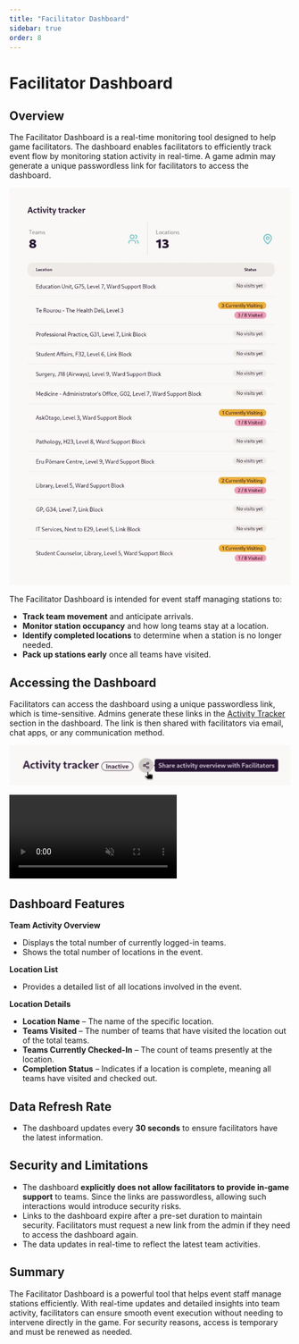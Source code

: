 ```yaml
---
title: "Facilitator Dashboard"
sidebar: true
order: 8
---
```


# Facilitator Dashboard

## Overview

The Facilitator Dashboard is a real-time monitoring tool designed to help game facilitators. The dashboard enables facilitators to efficiently track event flow by monitoring station activity in real-time. A game admin may generate a unique passwordless link for facilitators to access the dashboard.

![Facilitator Dashboard](/static/images/docs/user/facilitator-dashboard.webp)

The Facilitator Dashboard is intended for event staff managing stations to:

- **Track team movement** and anticipate arrivals.
- **Monitor station occupancy** and how long teams stay at a location.
- **Identify completed locations** to determine when a station is no longer needed.
- **Pack up stations early** once all teams have visited.

## Accessing the Dashboard

Facilitators can access the dashboard using a unique passwordless link, which is time-sensitive. Admins generate these links in the [Activity Tracker](/admin/activity) section in the dashboard. The link is then shared with facilitators via email, chat apps, or any communication method.

![Generate Facilitator Link](/static/images/docs/user/facilitator-link.webp)

<video autoplay loop muted src="/static/images/docs/user/facilitator-dashboard-settings.webm" frameborder="0" allowfullscreen controls></video>

## Dashboard Features

**Team Activity Overview**

- Displays the total number of currently logged-in teams.
- Shows the total number of locations in the event.

**Location List**
- Provides a detailed list of all locations involved in the event.

**Location Details**

- **Location Name** – The name of the specific location.
- **Teams Visited** – The number of teams that have visited the location out of the total teams.
- **Teams Currently Checked-In** – The count of teams presently at the location.
- **Completion Status** – Indicates if a location is complete, meaning all teams have visited and checked out.

## Data Refresh Rate

- The dashboard updates every **30 seconds** to ensure facilitators have the latest information.

## Security and Limitations
- The dashboard **explicitly does not allow facilitators to provide in-game support** to teams. Since the links are passwordless, allowing such interactions would introduce security risks.
- Links to the dashboard expire after a pre-set duration to maintain security. Facilitators must request a new link from the admin if they need to access the dashboard again.
- The data updates in real-time to reflect the latest team activities.

## Summary

The Facilitator Dashboard is a powerful tool that helps event staff manage stations efficiently. With real-time updates and detailed insights into team activity, facilitators can ensure smooth event execution without needing to intervene directly in the game. For security reasons, access is temporary and must be renewed as needed.
